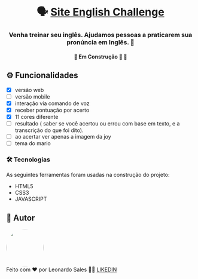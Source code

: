 <h1 align="center">
      🗣️ <a href="#"> Site English Challenge </a>
</h1>

<h3 align="center">
     Venha treinar seu inglês. Ajudamos pessoas a praticarem sua pronúncia em Inglês. 🐶
</h3>
  

<h4 align="center">
	🚧   Em Construção 🚀 🚧
</h4>

## ⚙️ Funcionalidades

- [x]  versão web
- [ ]  versão mobile
- [x]  interação via comando de voz
- [x]  receber pontuação por acerto
- [x]  11 cores diferente
- [ ]  resultado ( saber se você acertou ou errou com base em texto, e a transcrição do que foi dito).
- [ ]  ao acertar ver apenas a imagem da joy
- [ ]  tema do mario

### 🛠 Tecnologias

As seguintes ferramentas foram usadas na construção do projeto:

- HTML5
- CSS3
- JAVASCRIPT

## 🦸 Autor

<img style="border-radius: 50%;" src="https://media-exp1.licdn.com/dms/image/C4D03AQFy-BwRsIssCQ/profile-displayphoto-shrink_800_800/0/1582839874685?e=1646870400&v=beta&t=IlNHrP172bziwXo6dmUiak5juHpteQbojFUiexBosxs" width="100px;" alt=""/>
 <br />
Feito com ❤️ por Leonardo Sales 👋🏽 <a href='https://www.linkedin.com/in/leonardo-sales-da-silva-0a47a01a3/'>LIKEDIN<a/>
